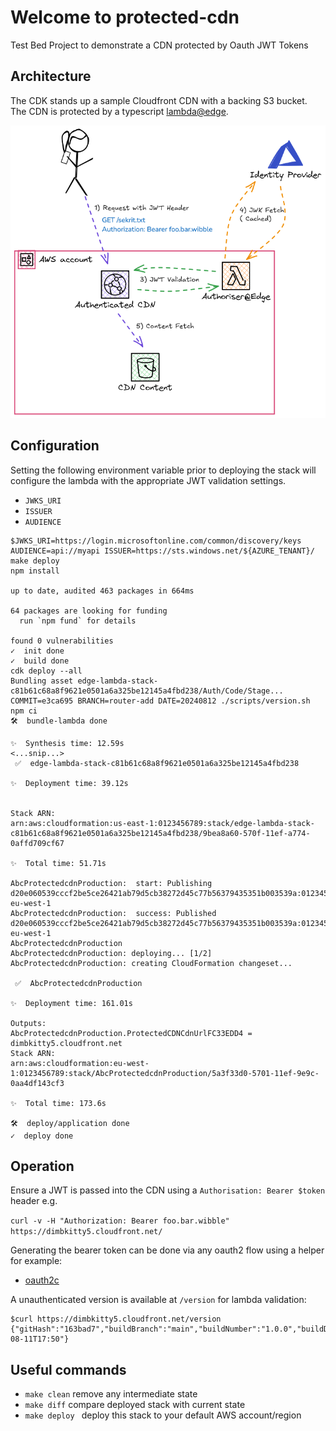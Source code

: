 # Welcome to protected-cdn

Test Bed Project to demonstrate a CDN protected by Oauth JWT Tokens


## Architecture

The CDK stands up a sample Cloudfront CDN with a backing S3 bucket. The CDN is protected by a typescript [lambda@edge](https://aws.amazon.com/lambda/edge/).

![diagram](_media/ProtectedCDN.png ":size=25%")

## Configuration

Setting the following environment variable prior to deploying the stack will configure the lambda with the appropriate JWT validation settings.

* `JWKS_URI`
* `ISSUER`
* `AUDIENCE`

```
$JWKS_URI=https://login.microsoftonline.com/common/discovery/keys AUDIENCE=api://myapi ISSUER=https://sts.windows.net/${AZURE_TENANT}/ make deploy
npm install

up to date, audited 463 packages in 664ms

64 packages are looking for funding
  run `npm fund` for details

found 0 vulnerabilities
✓  init done
✓  build done
cdk deploy --all
Bundling asset edge-lambda-stack-c81b61c68a8f9621e0501a6a325be12145a4fbd238/Auth/Code/Stage...
COMMIT=e3ca695 BRANCH=router-add DATE=20240812 ./scripts/version.sh
npm ci
🛠️  bundle-lambda done

✨  Synthesis time: 12.59s
<...snip...>
 ✅  edge-lambda-stack-c81b61c68a8f9621e0501a6a325be12145a4fbd238

✨  Deployment time: 39.12s


Stack ARN:
arn:aws:cloudformation:us-east-1:0123456789:stack/edge-lambda-stack-c81b61c68a8f9621e0501a6a325be12145a4fbd238/9bea8a60-570f-11ef-a774-0affd709cf67

✨  Total time: 51.71s

AbcProtectedcdnProduction:  start: Publishing d20e060539cccf2be5ce26421ab79d5cb38272d45c77b56379435351b003539a:0123456789-eu-west-1
AbcProtectedcdnProduction:  success: Published d20e060539cccf2be5ce26421ab79d5cb38272d45c77b56379435351b003539a:0123456789-eu-west-1
AbcProtectedcdnProduction
AbcProtectedcdnProduction: deploying... [1/2]
AbcProtectedcdnProduction: creating CloudFormation changeset...

 ✅  AbcProtectedcdnProduction

✨  Deployment time: 161.01s

Outputs:
AbcProtectedcdnProduction.ProtectedCDNCdnUrlFC33EDD4 = dimbkitty5.cloudfront.net
Stack ARN:
arn:aws:cloudformation:eu-west-1:0123456789:stack/AbcProtectedcdnProduction/5a3f33d0-5701-11ef-9e9c-0aa4df143cf3

✨  Total time: 173.6s

🛠️  deploy/application done
✓  deploy done

```

## Operation

Ensure a JWT is passed into the CDN using a `Authorisation: Bearer $token` header e.g.

```curl -v -H "Authorization: Bearer foo.bar.wibble" https://dimbkitty5.cloudfront.net/```

Generating the bearer token can be done via any oauth2 flow using a helper for example:

* [oauth2c](https://github.com/cloudentity/oauth2c)


A unauthenticated version is available at `/version` for lambda validation:

```
$curl https://dimbkitty5.cloudfront.net/version
{"gitHash":"163bad7","buildBranch":"main","buildNumber":"1.0.0","buildDate":"2024-08-11T17:50"}
```


## Useful commands

-   `make clean` remove any intermediate state
-   `make diff` compare deployed stack with current state
-   `make deploy ` deploy this stack to your default AWS account/region
